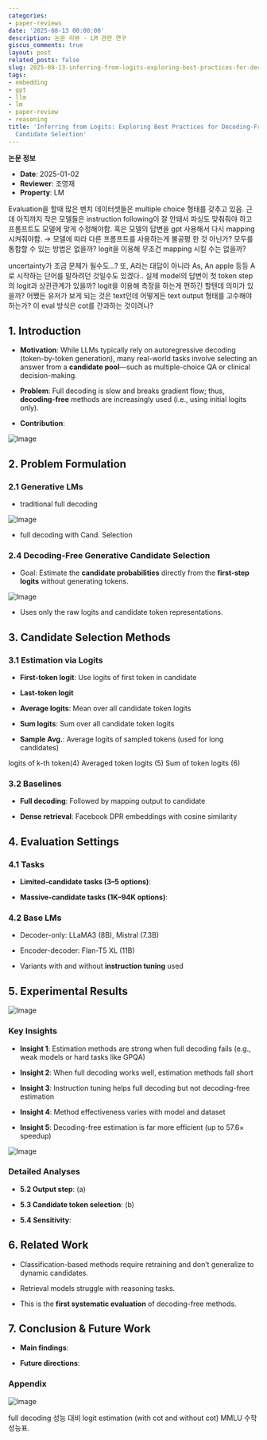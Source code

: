 ```yaml
---
categories:
- paper-reviews
date: '2025-08-13 00:00:00'
description: 논문 리뷰 - LM 관련 연구
giscus_comments: true
layout: post
related_posts: false
slug: 2025-08-13-inferring-from-logits-exploring-best-practices-for-decoding
tags:
- embedding
- gpt
- llm
- lm
- paper-review
- reasoning
title: 'Inferring from Logits: Exploring Best Practices for Decoding-Free Generative
  Candidate Selection'
---
```


**논문 정보**
- **Date**: 2025-01-02
- **Reviewer**: 조영재
- **Property**: LM

Evaluation을 할때 많은 벤치 데이터셋들은 multiple choice 형태를 갖추고 있음. 근데 아직까지 작은 모델들은 instruction following이 잘 안돼서 파싱도 맞춰줘야 하고 프롬프트도 모델에 맞게 수정해야함. 혹은 모델의 답변을 gpt 사용해서 다시 mapping 시켜줘야함. → 모델에 따라 다른 프롬프트를 사용하는게 불공평 한 것 아닌가? 모두를 통합할 수 있는 방법은 없을까? logit을 이용해 무조건 mapping 시킬 수는 없을까? 

uncertainty가 조금 문제가 될수도…? 또, A라는 대답이 아니라 As, An apple 등등 A 로 시작하는 단어를 말하려던 것일수도 있겠다..   실제 model의 답변이 첫 token step의 logit과 상관관계가 있을까? logit을 이용해 측정을 하는게 편하긴 할텐데 의미가 있을까? 어쨌든 유저가 보게 되는 것은 text인데 어떻게든 text output 형태를 고수해야 하는가? 이 eval 방식은 cot를 간과하는 것이려나?

## 1. Introduction

- **Motivation**: While LLMs typically rely on autoregressive decoding (token-by-token generation), many real-world tasks involve selecting an answer from a **candidate pool**—such as multiple-choice QA or clinical decision-making.

- **Problem**: Full decoding is slow and breaks gradient flow; thus, **decoding-free** methods are increasingly used (i.e., using initial logits only).

- **Contribution**:

![Image](https://prod-files-secure.s3.us-west-2.amazonaws.com/3acbc979-3f43-48f4-8683-229c6104ec76/57d2595d-2c34-4dd5-8b2a-03b81e5a4775/image.png?X-Amz-Algorithm=AWS4-HMAC-SHA256&X-Amz-Content-Sha256=UNSIGNED-PAYLOAD&X-Amz-Credential=ASIAZI2LB466U6BIRTW2%2F20250810%2Fus-west-2%2Fs3%2Faws4_request&X-Amz-Date=20250810T105952Z&X-Amz-Expires=3600&X-Amz-Security-Token=IQoJb3JpZ2luX2VjEJr%2F%2F%2F%2F%2F%2F%2F%2F%2F%2FwEaCXVzLXdlc3QtMiJGMEQCIDvDyEvct6lch2Jf2s71YpuuHEWXatf9RwWs4TmTNiSVAiAlnOBgVw2MIJrxdBhX4vTZ2PiAbGtLj61n6%2FQv5HNvtSqIBAjT%2F%2F%2F%2F%2F%2F%2F%2F%2F%2F8BEAAaDDYzNzQyMzE4MzgwNSIMZaCFi9OrYnbTfY3IKtwD3uTlilIPFaR%2FWfehhZjwSgyXZvtManXbkbYATIkwQMEQz%2BmCC%2FnhY4pwcAqyypZXw4YNjgZuCqKUCMMrf%2Fj6yWsljaNvxIP2J7wKVW%2Byx5jCQpJSJnwQcHYxrxajnWAbewVW6LtNVNCPmkScFepl1oZotKSrQMDSCCE3ue1rAS3YZTW1vtPQIs7kWOuY1%2Fk%2F024%2BkO1N%2BPbGqCYUFDGqGsJjf41GksAjrG68s1y5iO4%2FCvTbLIri%2BjkCsTBSmD9usRkVK5IW1yY0OF336Jw91%2B4%2FFs12EtKAbELxdgRXJMXUyh8nIcFJWNEMOQxe4TkjZk%2BTT10CTeP9dshZtKzQ3I3SGZ4M2coM0elaCucTQ5VPkQVVX8gcPOu0iJQ%2FfLPwMPWqvZfkjfr4jOMjPjPGXbwXWwTlJU%2FwP7PZXPRV%2FNaU%2Fs2yEuTlEG44N9Ona%2BObpmdRohSno0p2wRUZas7aIkX366SeDglTWkc0zmkTIMc5mydtg1Z5qIqKyvun1kRn4iMhe11EoPrOmFBpTtNHrgJecR%2BtBh4Q%2FQAeQ3y0HdnT23vekbnGbYsTQp0afwxx4AArznypfG6PvkGYJiUx2jm41h%2FCdLGhZ%2FXvr8zbFl7oHxhnHSbgt2TAYbMwvdThxAY6pgH0%2FuNgMcMuz9oj50MwciKF4Z7sRQkTgRVHMH6TCKZ3OtYAl%2BLuoN2%2BjKIu%2Bvc%2Bh%2Bo1g%2Fcd9zaxINko%2BY9xsIzTq7WbxDc33Buraq7zgd13bq7pJVw70MEc6inn4SMyhIMhVEafib47l37%2B%2FCMwERjIKE5OUcaiWw6Nm5lvsWKYJJdUs79PCZqYRDA3a0yLY%2BGj5fEovpsoeAZkJChheT4VfqOzXykq&X-Amz-Signature=83353323869bac8b02e968586f533cbae96d6b100f05dffeae4eb6ef4e07d58c&X-Amz-SignedHeaders=host&x-amz-checksum-mode=ENABLED&x-id=GetObject)

## 2. Problem Formulation

### 2.1 Generative LMs

- traditional full decoding

![Image](https://prod-files-secure.s3.us-west-2.amazonaws.com/3acbc979-3f43-48f4-8683-229c6104ec76/f0792e36-49ad-4416-a3b5-3d45a3b5d172/image.png?X-Amz-Algorithm=AWS4-HMAC-SHA256&X-Amz-Content-Sha256=UNSIGNED-PAYLOAD&X-Amz-Credential=ASIAZI2LB466U6BIRTW2%2F20250810%2Fus-west-2%2Fs3%2Faws4_request&X-Amz-Date=20250810T105952Z&X-Amz-Expires=3600&X-Amz-Security-Token=IQoJb3JpZ2luX2VjEJr%2F%2F%2F%2F%2F%2F%2F%2F%2F%2FwEaCXVzLXdlc3QtMiJGMEQCIDvDyEvct6lch2Jf2s71YpuuHEWXatf9RwWs4TmTNiSVAiAlnOBgVw2MIJrxdBhX4vTZ2PiAbGtLj61n6%2FQv5HNvtSqIBAjT%2F%2F%2F%2F%2F%2F%2F%2F%2F%2F8BEAAaDDYzNzQyMzE4MzgwNSIMZaCFi9OrYnbTfY3IKtwD3uTlilIPFaR%2FWfehhZjwSgyXZvtManXbkbYATIkwQMEQz%2BmCC%2FnhY4pwcAqyypZXw4YNjgZuCqKUCMMrf%2Fj6yWsljaNvxIP2J7wKVW%2Byx5jCQpJSJnwQcHYxrxajnWAbewVW6LtNVNCPmkScFepl1oZotKSrQMDSCCE3ue1rAS3YZTW1vtPQIs7kWOuY1%2Fk%2F024%2BkO1N%2BPbGqCYUFDGqGsJjf41GksAjrG68s1y5iO4%2FCvTbLIri%2BjkCsTBSmD9usRkVK5IW1yY0OF336Jw91%2B4%2FFs12EtKAbELxdgRXJMXUyh8nIcFJWNEMOQxe4TkjZk%2BTT10CTeP9dshZtKzQ3I3SGZ4M2coM0elaCucTQ5VPkQVVX8gcPOu0iJQ%2FfLPwMPWqvZfkjfr4jOMjPjPGXbwXWwTlJU%2FwP7PZXPRV%2FNaU%2Fs2yEuTlEG44N9Ona%2BObpmdRohSno0p2wRUZas7aIkX366SeDglTWkc0zmkTIMc5mydtg1Z5qIqKyvun1kRn4iMhe11EoPrOmFBpTtNHrgJecR%2BtBh4Q%2FQAeQ3y0HdnT23vekbnGbYsTQp0afwxx4AArznypfG6PvkGYJiUx2jm41h%2FCdLGhZ%2FXvr8zbFl7oHxhnHSbgt2TAYbMwvdThxAY6pgH0%2FuNgMcMuz9oj50MwciKF4Z7sRQkTgRVHMH6TCKZ3OtYAl%2BLuoN2%2BjKIu%2Bvc%2Bh%2Bo1g%2Fcd9zaxINko%2BY9xsIzTq7WbxDc33Buraq7zgd13bq7pJVw70MEc6inn4SMyhIMhVEafib47l37%2B%2FCMwERjIKE5OUcaiWw6Nm5lvsWKYJJdUs79PCZqYRDA3a0yLY%2BGj5fEovpsoeAZkJChheT4VfqOzXykq&X-Amz-Signature=91f5fb4dea0b158186a79d01e1a3e820e75926c02dd273cf938973697fefdd78&X-Amz-SignedHeaders=host&x-amz-checksum-mode=ENABLED&x-id=GetObject)

- full decoding with Cand. Selection

### 2.4 Decoding-Free Generative Candidate Selection

- Goal: Estimate the **candidate probabilities** directly from the **first-step logits** without generating tokens.

![Image](https://prod-files-secure.s3.us-west-2.amazonaws.com/3acbc979-3f43-48f4-8683-229c6104ec76/84ee718f-6c65-4462-bf5a-fe8d85614b0b/image.png?X-Amz-Algorithm=AWS4-HMAC-SHA256&X-Amz-Content-Sha256=UNSIGNED-PAYLOAD&X-Amz-Credential=ASIAZI2LB466U6BIRTW2%2F20250810%2Fus-west-2%2Fs3%2Faws4_request&X-Amz-Date=20250810T105952Z&X-Amz-Expires=3600&X-Amz-Security-Token=IQoJb3JpZ2luX2VjEJr%2F%2F%2F%2F%2F%2F%2F%2F%2F%2FwEaCXVzLXdlc3QtMiJGMEQCIDvDyEvct6lch2Jf2s71YpuuHEWXatf9RwWs4TmTNiSVAiAlnOBgVw2MIJrxdBhX4vTZ2PiAbGtLj61n6%2FQv5HNvtSqIBAjT%2F%2F%2F%2F%2F%2F%2F%2F%2F%2F8BEAAaDDYzNzQyMzE4MzgwNSIMZaCFi9OrYnbTfY3IKtwD3uTlilIPFaR%2FWfehhZjwSgyXZvtManXbkbYATIkwQMEQz%2BmCC%2FnhY4pwcAqyypZXw4YNjgZuCqKUCMMrf%2Fj6yWsljaNvxIP2J7wKVW%2Byx5jCQpJSJnwQcHYxrxajnWAbewVW6LtNVNCPmkScFepl1oZotKSrQMDSCCE3ue1rAS3YZTW1vtPQIs7kWOuY1%2Fk%2F024%2BkO1N%2BPbGqCYUFDGqGsJjf41GksAjrG68s1y5iO4%2FCvTbLIri%2BjkCsTBSmD9usRkVK5IW1yY0OF336Jw91%2B4%2FFs12EtKAbELxdgRXJMXUyh8nIcFJWNEMOQxe4TkjZk%2BTT10CTeP9dshZtKzQ3I3SGZ4M2coM0elaCucTQ5VPkQVVX8gcPOu0iJQ%2FfLPwMPWqvZfkjfr4jOMjPjPGXbwXWwTlJU%2FwP7PZXPRV%2FNaU%2Fs2yEuTlEG44N9Ona%2BObpmdRohSno0p2wRUZas7aIkX366SeDglTWkc0zmkTIMc5mydtg1Z5qIqKyvun1kRn4iMhe11EoPrOmFBpTtNHrgJecR%2BtBh4Q%2FQAeQ3y0HdnT23vekbnGbYsTQp0afwxx4AArznypfG6PvkGYJiUx2jm41h%2FCdLGhZ%2FXvr8zbFl7oHxhnHSbgt2TAYbMwvdThxAY6pgH0%2FuNgMcMuz9oj50MwciKF4Z7sRQkTgRVHMH6TCKZ3OtYAl%2BLuoN2%2BjKIu%2Bvc%2Bh%2Bo1g%2Fcd9zaxINko%2BY9xsIzTq7WbxDc33Buraq7zgd13bq7pJVw70MEc6inn4SMyhIMhVEafib47l37%2B%2FCMwERjIKE5OUcaiWw6Nm5lvsWKYJJdUs79PCZqYRDA3a0yLY%2BGj5fEovpsoeAZkJChheT4VfqOzXykq&X-Amz-Signature=d89fbe7a3d909326836baf44934843ed44e4adfc675607851fcfc2cb7cde819b&X-Amz-SignedHeaders=host&x-amz-checksum-mode=ENABLED&x-id=GetObject)

- Uses only the raw logits and candidate token representations.
             

## 3. Candidate Selection Methods

### 3.1 Estimation via Logits

- **First-token logit**: Use logits of first token in candidate

- **Last-token logit**

- **Average logits**: Mean over all candidate token logits

- **Sum logits**: Sum over all candidate token logits

- **Sample Avg.**: Average logits of sampled tokens (used for long candidates)

logits of k-th token(4)                  Averaged token logits (5)          Sum of token logits (6) 

### 3.2 Baselines

- **Full decoding**: Followed by mapping output to candidate

- **Dense retrieval**: Facebook DPR embeddings with cosine similarity

##  4. Evaluation Settings

### 4.1 Tasks

- **Limited-candidate tasks (3–5 options)**:

- **Massive-candidate tasks (1K–94K options)**:

### 4.2 Base LMs

- Decoder-only: LLaMA3 (8B), Mistral (7.3B)

- Encoder-decoder: Flan-T5 XL (11B)

- Variants with and without **instruction tuning** used

##  5. Experimental Results

![Image](https://prod-files-secure.s3.us-west-2.amazonaws.com/3acbc979-3f43-48f4-8683-229c6104ec76/591b8204-0b09-4ad8-be21-3d5164545c5b/image.png?X-Amz-Algorithm=AWS4-HMAC-SHA256&X-Amz-Content-Sha256=UNSIGNED-PAYLOAD&X-Amz-Credential=ASIAZI2LB466U6BIRTW2%2F20250810%2Fus-west-2%2Fs3%2Faws4_request&X-Amz-Date=20250810T105952Z&X-Amz-Expires=3600&X-Amz-Security-Token=IQoJb3JpZ2luX2VjEJr%2F%2F%2F%2F%2F%2F%2F%2F%2F%2FwEaCXVzLXdlc3QtMiJGMEQCIDvDyEvct6lch2Jf2s71YpuuHEWXatf9RwWs4TmTNiSVAiAlnOBgVw2MIJrxdBhX4vTZ2PiAbGtLj61n6%2FQv5HNvtSqIBAjT%2F%2F%2F%2F%2F%2F%2F%2F%2F%2F8BEAAaDDYzNzQyMzE4MzgwNSIMZaCFi9OrYnbTfY3IKtwD3uTlilIPFaR%2FWfehhZjwSgyXZvtManXbkbYATIkwQMEQz%2BmCC%2FnhY4pwcAqyypZXw4YNjgZuCqKUCMMrf%2Fj6yWsljaNvxIP2J7wKVW%2Byx5jCQpJSJnwQcHYxrxajnWAbewVW6LtNVNCPmkScFepl1oZotKSrQMDSCCE3ue1rAS3YZTW1vtPQIs7kWOuY1%2Fk%2F024%2BkO1N%2BPbGqCYUFDGqGsJjf41GksAjrG68s1y5iO4%2FCvTbLIri%2BjkCsTBSmD9usRkVK5IW1yY0OF336Jw91%2B4%2FFs12EtKAbELxdgRXJMXUyh8nIcFJWNEMOQxe4TkjZk%2BTT10CTeP9dshZtKzQ3I3SGZ4M2coM0elaCucTQ5VPkQVVX8gcPOu0iJQ%2FfLPwMPWqvZfkjfr4jOMjPjPGXbwXWwTlJU%2FwP7PZXPRV%2FNaU%2Fs2yEuTlEG44N9Ona%2BObpmdRohSno0p2wRUZas7aIkX366SeDglTWkc0zmkTIMc5mydtg1Z5qIqKyvun1kRn4iMhe11EoPrOmFBpTtNHrgJecR%2BtBh4Q%2FQAeQ3y0HdnT23vekbnGbYsTQp0afwxx4AArznypfG6PvkGYJiUx2jm41h%2FCdLGhZ%2FXvr8zbFl7oHxhnHSbgt2TAYbMwvdThxAY6pgH0%2FuNgMcMuz9oj50MwciKF4Z7sRQkTgRVHMH6TCKZ3OtYAl%2BLuoN2%2BjKIu%2Bvc%2Bh%2Bo1g%2Fcd9zaxINko%2BY9xsIzTq7WbxDc33Buraq7zgd13bq7pJVw70MEc6inn4SMyhIMhVEafib47l37%2B%2FCMwERjIKE5OUcaiWw6Nm5lvsWKYJJdUs79PCZqYRDA3a0yLY%2BGj5fEovpsoeAZkJChheT4VfqOzXykq&X-Amz-Signature=dddc0cefd7f4dfdd22231fa725b796fa820847fdd41b6997bbf1734fe58636da&X-Amz-SignedHeaders=host&x-amz-checksum-mode=ENABLED&x-id=GetObject)

### Key Insights

- **Insight 1**: Estimation methods are strong when full decoding fails (e.g., weak models or hard tasks like GPQA)

- **Insight 2**: When full decoding works well, estimation methods fall short

- **Insight 3**: Instruction tuning helps full decoding but not decoding-free estimation

- **Insight 4**: Method effectiveness varies with model and dataset

- **Insight 5**: Decoding-free estimation is far more efficient (up to 57.6× speedup)

![Image](https://prod-files-secure.s3.us-west-2.amazonaws.com/3acbc979-3f43-48f4-8683-229c6104ec76/5c2e05b8-3832-4538-a9e1-deb80d42160d/image.png?X-Amz-Algorithm=AWS4-HMAC-SHA256&X-Amz-Content-Sha256=UNSIGNED-PAYLOAD&X-Amz-Credential=ASIAZI2LB466U6BIRTW2%2F20250810%2Fus-west-2%2Fs3%2Faws4_request&X-Amz-Date=20250810T105952Z&X-Amz-Expires=3600&X-Amz-Security-Token=IQoJb3JpZ2luX2VjEJr%2F%2F%2F%2F%2F%2F%2F%2F%2F%2FwEaCXVzLXdlc3QtMiJGMEQCIDvDyEvct6lch2Jf2s71YpuuHEWXatf9RwWs4TmTNiSVAiAlnOBgVw2MIJrxdBhX4vTZ2PiAbGtLj61n6%2FQv5HNvtSqIBAjT%2F%2F%2F%2F%2F%2F%2F%2F%2F%2F8BEAAaDDYzNzQyMzE4MzgwNSIMZaCFi9OrYnbTfY3IKtwD3uTlilIPFaR%2FWfehhZjwSgyXZvtManXbkbYATIkwQMEQz%2BmCC%2FnhY4pwcAqyypZXw4YNjgZuCqKUCMMrf%2Fj6yWsljaNvxIP2J7wKVW%2Byx5jCQpJSJnwQcHYxrxajnWAbewVW6LtNVNCPmkScFepl1oZotKSrQMDSCCE3ue1rAS3YZTW1vtPQIs7kWOuY1%2Fk%2F024%2BkO1N%2BPbGqCYUFDGqGsJjf41GksAjrG68s1y5iO4%2FCvTbLIri%2BjkCsTBSmD9usRkVK5IW1yY0OF336Jw91%2B4%2FFs12EtKAbELxdgRXJMXUyh8nIcFJWNEMOQxe4TkjZk%2BTT10CTeP9dshZtKzQ3I3SGZ4M2coM0elaCucTQ5VPkQVVX8gcPOu0iJQ%2FfLPwMPWqvZfkjfr4jOMjPjPGXbwXWwTlJU%2FwP7PZXPRV%2FNaU%2Fs2yEuTlEG44N9Ona%2BObpmdRohSno0p2wRUZas7aIkX366SeDglTWkc0zmkTIMc5mydtg1Z5qIqKyvun1kRn4iMhe11EoPrOmFBpTtNHrgJecR%2BtBh4Q%2FQAeQ3y0HdnT23vekbnGbYsTQp0afwxx4AArznypfG6PvkGYJiUx2jm41h%2FCdLGhZ%2FXvr8zbFl7oHxhnHSbgt2TAYbMwvdThxAY6pgH0%2FuNgMcMuz9oj50MwciKF4Z7sRQkTgRVHMH6TCKZ3OtYAl%2BLuoN2%2BjKIu%2Bvc%2Bh%2Bo1g%2Fcd9zaxINko%2BY9xsIzTq7WbxDc33Buraq7zgd13bq7pJVw70MEc6inn4SMyhIMhVEafib47l37%2B%2FCMwERjIKE5OUcaiWw6Nm5lvsWKYJJdUs79PCZqYRDA3a0yLY%2BGj5fEovpsoeAZkJChheT4VfqOzXykq&X-Amz-Signature=d2c8f56cc3bd3f5e7e4b6fb7301aa786a2b03e9a1a1f7056c829be83fb696e8e&X-Amz-SignedHeaders=host&x-amz-checksum-mode=ENABLED&x-id=GetObject)

### Detailed Analyses

- **5.2 Output step**: (a)

- **5.3 Candidate token selection**: (b)

- **5.4 Sensitivity**:

##  6. Related Work

- Classification-based methods require retraining and don’t generalize to dynamic candidates.

- Retrieval models struggle with reasoning tasks.

- This is the **first systematic evaluation** of decoding-free methods.

##  7. Conclusion & Future Work

- **Main findings**:

- **Future directions**:

### Appendix

![Image](https://prod-files-secure.s3.us-west-2.amazonaws.com/3acbc979-3f43-48f4-8683-229c6104ec76/e81a494c-5b19-493c-b78d-b5c8c22aa801/image.png?X-Amz-Algorithm=AWS4-HMAC-SHA256&X-Amz-Content-Sha256=UNSIGNED-PAYLOAD&X-Amz-Credential=ASIAZI2LB466U6BIRTW2%2F20250810%2Fus-west-2%2Fs3%2Faws4_request&X-Amz-Date=20250810T105952Z&X-Amz-Expires=3600&X-Amz-Security-Token=IQoJb3JpZ2luX2VjEJr%2F%2F%2F%2F%2F%2F%2F%2F%2F%2FwEaCXVzLXdlc3QtMiJGMEQCIDvDyEvct6lch2Jf2s71YpuuHEWXatf9RwWs4TmTNiSVAiAlnOBgVw2MIJrxdBhX4vTZ2PiAbGtLj61n6%2FQv5HNvtSqIBAjT%2F%2F%2F%2F%2F%2F%2F%2F%2F%2F8BEAAaDDYzNzQyMzE4MzgwNSIMZaCFi9OrYnbTfY3IKtwD3uTlilIPFaR%2FWfehhZjwSgyXZvtManXbkbYATIkwQMEQz%2BmCC%2FnhY4pwcAqyypZXw4YNjgZuCqKUCMMrf%2Fj6yWsljaNvxIP2J7wKVW%2Byx5jCQpJSJnwQcHYxrxajnWAbewVW6LtNVNCPmkScFepl1oZotKSrQMDSCCE3ue1rAS3YZTW1vtPQIs7kWOuY1%2Fk%2F024%2BkO1N%2BPbGqCYUFDGqGsJjf41GksAjrG68s1y5iO4%2FCvTbLIri%2BjkCsTBSmD9usRkVK5IW1yY0OF336Jw91%2B4%2FFs12EtKAbELxdgRXJMXUyh8nIcFJWNEMOQxe4TkjZk%2BTT10CTeP9dshZtKzQ3I3SGZ4M2coM0elaCucTQ5VPkQVVX8gcPOu0iJQ%2FfLPwMPWqvZfkjfr4jOMjPjPGXbwXWwTlJU%2FwP7PZXPRV%2FNaU%2Fs2yEuTlEG44N9Ona%2BObpmdRohSno0p2wRUZas7aIkX366SeDglTWkc0zmkTIMc5mydtg1Z5qIqKyvun1kRn4iMhe11EoPrOmFBpTtNHrgJecR%2BtBh4Q%2FQAeQ3y0HdnT23vekbnGbYsTQp0afwxx4AArznypfG6PvkGYJiUx2jm41h%2FCdLGhZ%2FXvr8zbFl7oHxhnHSbgt2TAYbMwvdThxAY6pgH0%2FuNgMcMuz9oj50MwciKF4Z7sRQkTgRVHMH6TCKZ3OtYAl%2BLuoN2%2BjKIu%2Bvc%2Bh%2Bo1g%2Fcd9zaxINko%2BY9xsIzTq7WbxDc33Buraq7zgd13bq7pJVw70MEc6inn4SMyhIMhVEafib47l37%2B%2FCMwERjIKE5OUcaiWw6Nm5lvsWKYJJdUs79PCZqYRDA3a0yLY%2BGj5fEovpsoeAZkJChheT4VfqOzXykq&X-Amz-Signature=cf6bf43f3242387d7762386736a4fc15cd13c6c0165701069f40f500afa078a4&X-Amz-SignedHeaders=host&x-amz-checksum-mode=ENABLED&x-id=GetObject)

full decoding 성능 대비 logit estimation (with cot and without cot) MMLU 수학 성능표.
